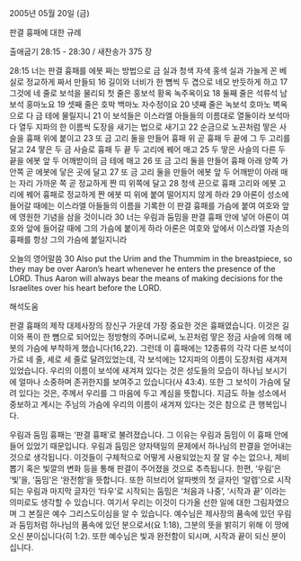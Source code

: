 2005년 05월 20일 (금)

판결 흉패에 대한 규례



출애굽기 28:15 - 28:30 / 새찬송가 375 장


28:15 너는 판결 흉패를 에봇 짜는 방법으로 금 실과 청색 자색 홍색 실과 가늘게 꼰 베 실로 정교하게 짜서 만들되 16 길이와 너비가 한 뼘씩 두 겹으로 네모 반듯하게 하고 17 그것에 네 줄로 보석을 물리되 첫 줄은 홍보석 황옥 녹주옥이요 18 둘째 줄은 석류석 남보석 홍마노요 19 셋째 줄은 호박 백마노 자수정이요 20 넷째 줄은 녹보석 호마노 벽옥으로 다 금 테에 물릴지니 21 이 보석들은 이스라엘 아들들의 이름대로 열둘이라 보석마다 열두 지파의 한 이름씩 도장을 새기는 법으로 새기고 22 순금으로 노끈처럼 땋은 사슬을 흉패 위에 붙이고 23 또 금 고리 둘을 만들어 흉패 위 곧 흉패 두 끝에 그 두 고리를 달고 24 땋은 두 금 사슬로 흉패 두 끝 두 고리에 꿰어 매고 25 두 땋은 사슬의 다른 두 끝을 에봇 앞 두 어깨받이의 금 테에 매고 26 또 금 고리 둘을 만들어 흉패 아래 양쪽 가 안쪽 곧 에봇에 닿은 곳에 달고 27 또 금 고리 둘을 만들어 에봇 앞 두 어깨받이 아래 매는 자리 가까운 쪽 곧 정교하게 짠 띠 위쪽에 달고 28 청색 끈으로 흉패 고리와 에봇 고리에 꿰어 흉패로 정교하게 짠 에봇 띠 위에 붙여 떨어지지 않게 하라 29 아론이 성소에 들어갈 때에는 이스라엘 아들들의 이름을 기록한 이 판결 흉패를 가슴에 붙여 여호와 앞에 영원한 기념을 삼을 것이니라 30 너는 우림과 둠밈을 판결 흉패 안에 넣어 아론이 여호와 앞에 들어갈 때에 그의 가슴에 붙이게 하라 아론은 여호와 앞에서 이스라엘 자손의 흉패를 항상 그의 가슴에 붙일지니라 

오늘의 영어말씀 
30 Also put the Urim and the Thummim in the breastpiece, so they may be over Aaron’s heart whenever he enters the presence of the LORD. Thus Aaron will always bear the means of making decisions for the Israelites over his heart before the LORD.

해석도움





판결 흉패의 제작 
대제사장의 장신구 가운데 가장 중요한 것은 흉패였습니다. 이것은 길이와 폭이 한 뼘으로 되어있는 정방형의 주머니로써, 노끈처럼 땋은 정금 사슬에 의해 에봇의 가슴에 부착하게 했습니다(16,22). 그런데 이 흉패에는 12종류의 각각 다른 보석이 가로 네 줄, 세로 세 줄로 달려있었는데, 각 보석에는 12지파의 이름이 도장처럼 새겨져 있었습니다. 우리의 이름이 보석에 새겨져 있다는 것은 성도들의 모습이 하나님 보시기에 얼마나 소중하며 존귀한지를 보여주고 있습니다(사 43:4). 또한 그 보석이 가슴에 달려 있다는 것은, 주께서 우리를 그 마음에 두고 계심을 뜻합니다. 지금도 하늘 성소에서 중보하고 계시는 주님의 가슴에 우리의 이름이 새겨져 있다는 것은 참으로 큰 행복입니다. 

우림과 둠밈 
흉패는 ‘판결 흉패’로 불려졌습니다. 그 이유는 우림과 둠밈이 이 흉패 안에 들어 있었기 때문입니다. 우림과 둠밈은 양자택일의 문제에서 하나님의 판결을 얻어내는 것으로 생각됩니다. 이것들이 구체적으로 어떻게 사용되었는지 잘 알 수는 없으나, 제비뽑기 혹은 빛깔의 변화 등을 통해 판결이 주어졌을 것으로 추측됩니다. 한편, ‘우림’은 ‘빛’을, ‘둠밈’은 ‘완전함’을 뜻합니다. 또한 히브리어 알파벳의 첫 글자인 ‘알렙’으로 시작되는 우림과 마지막 글자인 ‘타우’로 시작되는 둠밈은 ‘처음과 나중’, ‘시작과 끝’ 이라는 의미로도 생각할 수 있습니다. 여기서 우리는 이것이 다가올 선한 일에 대한 그림자였으며 그 본질은 예수 그리스도이심을 알 수 있습니다. 예수님은 제사장의 품속에 있던 우림과 둠밈처럼 하나님의 품속에 있던 분으로서(요 1:18), 그분의 뜻을 밝히기 위해 이 땅에 오신 분이십니다(히 1:2). 또한 예수님은 빛과 완전함이 되시며, 시작과 끝이 되신 분이십니다.